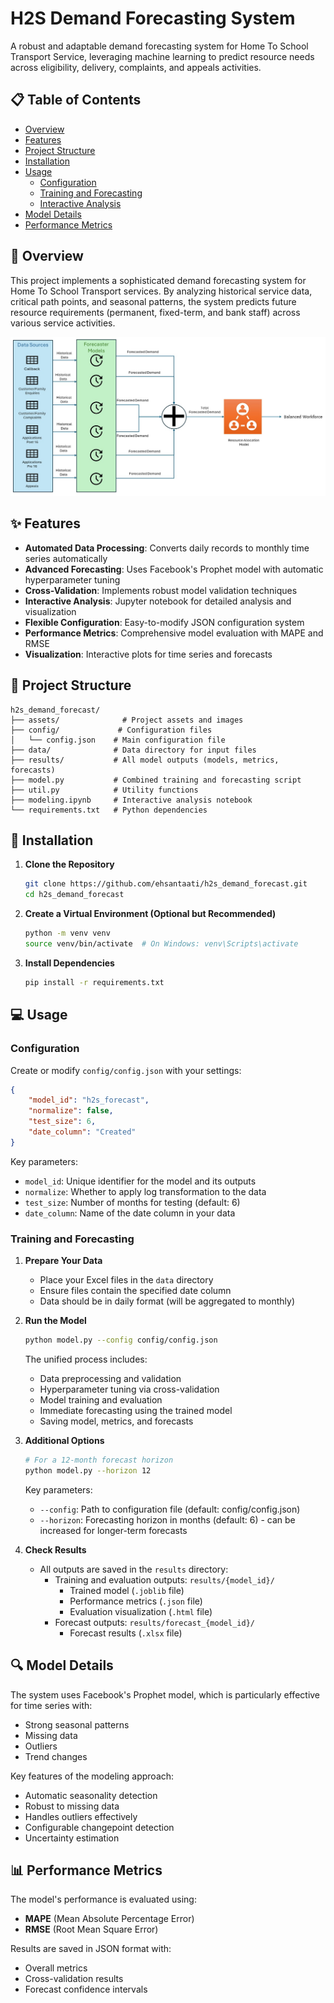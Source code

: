 # H2S Demand Forecasting System

A robust and adaptable demand forecasting system for Home To School Transport Service, leveraging machine learning to predict resource needs across eligibility, delivery, complaints, and appeals activities.

## 📋 Table of Contents
- [Overview](#overview)
- [Features](#features)
- [Project Structure](#project-structure)
- [Installation](#installation)
- [Usage](#usage)
  - [Configuration](#configuration)
  - [Training and Forecasting](#training-and-forecasting)
  - [Interactive Analysis](#interactive-analysis)
- [Model Details](#model-details)
- [Performance Metrics](#performance-metrics)
## 🎯 Overview

This project implements a sophisticated demand forecasting system for Home To School Transport services. By analyzing historical service data, critical path points, and seasonal patterns, the system predicts future resource requirements (permanent, fixed-term, and bank staff) across various service activities.

![Model Overview](assets/Model_Overview.jpg)

## ✨ Features

- **Automated Data Processing**: Converts daily records to monthly time series automatically
- **Advanced Forecasting**: Uses Facebook's Prophet model with automatic hyperparameter tuning
- **Cross-Validation**: Implements robust model validation techniques
- **Interactive Analysis**: Jupyter notebook for detailed analysis and visualization
- **Flexible Configuration**: Easy-to-modify JSON configuration system
- **Performance Metrics**: Comprehensive model evaluation with MAPE and RMSE
- **Visualization**: Interactive plots for time series and forecasts

## 📁 Project Structure

```
h2s_demand_forecast/
├── assets/              # Project assets and images
├── config/             # Configuration files
│   └── config.json    # Main configuration file
├── data/              # Data directory for input files
├── results/           # All model outputs (models, metrics, forecasts)
├── model.py           # Combined training and forecasting script
├── util.py            # Utility functions
├── modeling.ipynb     # Interactive analysis notebook
└── requirements.txt   # Python dependencies
```

## 🚀 Installation

1. **Clone the Repository**
   ```bash
   git clone https://github.com/ehsantaati/h2s_demand_forecast.git
   cd h2s_demand_forecast
   ```

2. **Create a Virtual Environment (Optional but Recommended)**
   ```bash
   python -m venv venv
   source venv/bin/activate  # On Windows: venv\Scripts\activate
   ```

3. **Install Dependencies**
   ```bash
   pip install -r requirements.txt
   ```

## 💻 Usage

### Configuration

Create or modify `config/config.json` with your settings:

```json
{
    "model_id": "h2s_forecast",
    "normalize": false,
    "test_size": 6,
    "date_column": "Created"
}
```

Key parameters:
- `model_id`: Unique identifier for the model and its outputs
- `normalize`: Whether to apply log transformation to the data
- `test_size`: Number of months for testing (default: 6)
- `date_column`: Name of the date column in your data

### Training and Forecasting

1. **Prepare Your Data**
   - Place your Excel files in the `data` directory
   - Ensure files contain the specified date column
   - Data should be in daily format (will be aggregated to monthly)

2. **Run the Model**
   ```bash
   python model.py --config config/config.json
   ```
   
   The unified process includes:
   - Data preprocessing and validation
   - Hyperparameter tuning via cross-validation
   - Model training and evaluation
   - Immediate forecasting using the trained model
   - Saving model, metrics, and forecasts

3. **Additional Options**
   ```bash
   # For a 12-month forecast horizon
   python model.py --horizon 12
   ```
   
   Key parameters:
   - `--config`: Path to configuration file (default: config/config.json)
   - `--horizon`: Forecasting horizon in months (default: 6) - can be increased for longer-term forecasts

4. **Check Results**
   - All outputs are saved in the `results` directory:
     - Training and evaluation outputs: `results/{model_id}/`
       - Trained model (`.joblib` file)
       - Performance metrics (`.json` file)
       - Evaluation visualization (`.html` file)
     - Forecast outputs: `results/forecast_{model_id}/`
       - Forecast results (`.xlsx` file)


## 🔍 Model Details

The system uses Facebook's Prophet model, which is particularly effective for time series with:
- Strong seasonal patterns
- Missing data
- Outliers
- Trend changes

Key features of the modeling approach:
- Automatic seasonality detection
- Robust to missing data
- Handles outliers effectively
- Configurable changepoint detection
- Uncertainty estimation

## 📊 Performance Metrics

The model's performance is evaluated using:
- **MAPE** (Mean Absolute Percentage Error)
- **RMSE** (Root Mean Square Error)

Results are saved in JSON format with:
- Overall metrics
- Cross-validation results
- Forecast confidence intervals
